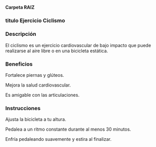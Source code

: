 #### Carpeta RAIZ 

### titulo Ejercicio Ciclismo

### Descripción
El ciclismo es un ejercicio cardiovascular de bajo impacto que puede realizarse al aire libre o en una bicicleta estática.

### Beneficios
Fortalece piernas y glúteos.

Mejora la salud cardiovascular.

Es amigable con las articulaciones.

### Instrucciones
Ajusta la bicicleta a tu altura.

Pedalea a un ritmo constante durante al menos 30 minutos.

Enfría pedaleando suavemente y estira al finalizar.
